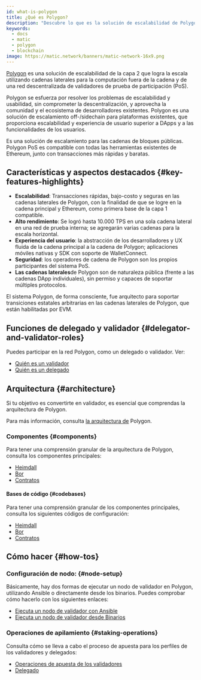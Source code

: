 ```yaml
---
id: what-is-polygon
title: ¿Qué es Polygon?
description: "Descubre lo que es la solución de escalabilidad de Polygon."
keywords:
  - docs
  - matic
  - polygon
  - blockchain
image: https://matic.network/banners/matic-network-16x9.png
---
```


[Polygon](https://polygon.technology/) es una solución de escalabilidad de la capa 2 que logra la escala utilizando cadenas laterales para la computación fuera de la cadena y de una red descentralizada de validadores de prueba de participación (PoS).

Polygon se esfuerza por resolver los problemas de escalabilidad y usabilidad, sin comprometer la descentralización, y aprovecha la comunidad y el ecosistema de desarrolladores existentes. Polygon es una solución de escalamiento ​off-/sidechain para plataformas existentes, que proporciona escalabilidad y experiencia de usuario superior a DApps y a las funcionalidades de los usuarios.

Es una solución de escalamiento para las cadenas de bloques públicas. Polygon PoS es compatible con todas las herramientas existentes de Ethereum, junto con transacciones más rápidas y baratas.

## Características y aspectos destacados {#key-features-highlights}

- **Escalabilidad**: Transacciones rápidas, bajo-costo y seguras en las cadenas laterales de Polygon, con la finalidad de que se logre en la cadena principal y Ethereum, como primera base de la capa 1 compatible.
- **Alto rendimiento**: Se logró hasta 10.000 TPS en una sola cadena lateral en una red de prueba interna; se agregarán varias cadenas para la escala horizontal.
- **Experiencia del usuario**: la abstracción de los desarrolladores y UX fluida de la cadena principal a la cadena de Polygon; aplicaciones móviles nativas y SDK con soporte de WalletConnect.
- **Seguridad**: los operadores de cadena de Polygon son los propios participantes del sistema PoS.
- **Las cadenas laterales**de Polygon son de naturaleza pública (frente a las cadenas DApp individuales), sin permiso y capaces de soportar múltiples protocolos.

El sistema Polygon, de forma consciente, fue arquitecto para soportar transiciones estatales arbitrarias en las cadenas laterales de Polygon, que están habilitadas por EVM.

## Funciones de delegado y validador {#delegator-and-validator-roles}

Puedes participar en la red Polygon, como un delegado o validador. Ver:

* [Quién es un validador](/docs/maintain/polygon-basics/who-is-validator)
* [Quién es un delegado](/docs/maintain/polygon-basics/who-is-delegator)

## Arquitectura {#architecture}

Si tu objetivo es convertirte en validador, es esencial que comprendas la arquitectura de Polygon.

Para más información, consulta [la arquitectura de](/docs/maintain/validator/architecture) Polygon.

### Componentes {#components}

Para tener una comprensión granular de la arquitectura de Polygon, consulta los componentes principales:

* [Heimdall](/docs/pos/heimdall/overview)
* [Bor](/docs/pos/bor/overview)
* [Contratos](/docs/pos/contracts/stakingmanager)

#### Bases de código {#codebases}

Para tener una comprensión granular de los componentes principales, consulta los siguientes códigos de configuración:

* [Heimdall](https://github.com/maticnetwork/heimdall)
* [Bor](https://github.com/maticnetwork/bor)
* [Contratos](https://github.com/maticnetwork/contracts)

## Cómo hacer {#how-tos}

### Configuración de nodo: {#node-setup}

Básicamente, hay dos formas de ejecutar un nodo de validador en Polygon, utilizando Ansible o directamente desde los binarios. Puedes comprobar cómo hacerlo con los siguientes enlaces:

* [Ejecuta un nodo de validador con Ansible](/docs/maintain/validate/run-validator-ansible)
* [Ejecuta un nodo de validador desde Binarios](/docs/maintain/validate/run-validator-binaries)

### Operaciones de apilamiento {#staking-operations}

Consulta cómo se lleva a cabo el proceso de apuesta para los perfiles de los validadores y delegados:

* [Operaciones de apuesta de los validadores](docs/maintain/validate/validator-staking-operations)
* [Delegado](/docs/maintain/delegate/delegate)
